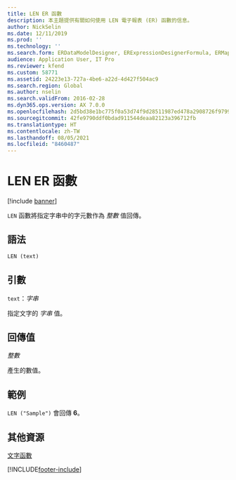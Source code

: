 ```yaml
---
title: LEN ER 函數
description: 本主題提供有關如何使用 LEN 電子報表 (ER) 函數的信息。
author: NickSelin
ms.date: 12/11/2019
ms.prod: ''
ms.technology: ''
ms.search.form: ERDataModelDesigner, ERExpressionDesignerFormula, ERMappedFormatDesigner, ERModelMappingDesigner
audience: Application User, IT Pro
ms.reviewer: kfend
ms.custom: 58771
ms.assetid: 24223e13-727a-4be6-a22d-4d427f504ac9
ms.search.region: Global
ms.author: nselin
ms.search.validFrom: 2016-02-28
ms.dyn365.ops.version: AX 7.0.0
ms.openlocfilehash: 2d5bd38e1bc775f0a53d74f9d28511987ed478a2908726f9799ca73a6faa560b
ms.sourcegitcommit: 42fe9790ddf0bdad911544deaa82123a396712fb
ms.translationtype: HT
ms.contentlocale: zh-TW
ms.lasthandoff: 08/05/2021
ms.locfileid: "8460487"
---
```

# <a name="len-er-function"></a>LEN ER 函數

[!include [banner](../includes/banner.md)]

`LEN` 函數將指定字串中的字元數作為 *整數* 值回傳。

## <a name="syntax"></a>語法

```vb
LEN (text)
```

## <a name="arguments"></a>引數

`text`：*字串*

指定文字的 *字串* 值。

## <a name="return-values"></a>回傳值

*整數*

產生的數值。

## <a name="example"></a>範例

`LEN ("Sample")` 會回傳 **6**。

## <a name="additional-resources"></a>其他資源

[文字函數](er-functions-category-text.md)


[!INCLUDE[footer-include](../../../includes/footer-banner.md)]